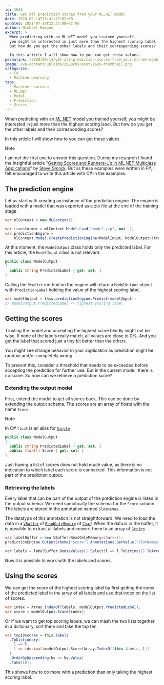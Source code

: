 ```yaml
---
id: 1626
title: Get all prediction scores from your ML.NET model
date: 2020-09-14T15:41:27+02:00
updated: 2021-07-16T22:33:08+02:00
author: Michaël Hompus
excerpt: >
  When predicting with an ML.NET model you trained yourself,
  you might be interested in just more than the highest scoring label.
  But how do you get the other labels and their corresponding scores?

  In this article I will show how to you can get these values.
permalink: /2020/09/14/get-all-prediction-scores-from-your-ml-net-model/
image: /wp-content/uploads/2020/09/post-1626-thumbnail.png
categories:
  - C#
  - Machine Learning
tags:
  - Machine Learning
  - ML.NET
  - Model
  - Prediction
  - Scores
---
```


When predicting with an [ML.NET](https://dotnet.microsoft.com/apps/ai/ml-dotnet) model you trained yourself,
you might be interested in just more than the highest scoring label.
But how do you get the other labels and their corresponding scores?

In this article I will show how to you can get these values.

<!--more-->

> [!NOTE]
> I am not the first one to answer this question.
> During my research I found the insightful article "[Getting Scores and Runners-Up in ML.NET Multiclass Applications](http://engineering.locai.io/getting-scores-and-runners-up-in-ml-net-multi-class-applications/)" by [Steve Smock](http://engineering.locai.io/author/steve/).
> But as these examples were written in F#,
> I felt encouraged to write this article with C# in the examples.

## The prediction engine

Let us start with creating an instance of the prediction engine.
The engine is loaded with a model that was exported as a zip file at the end of the training stage.

```csharp
var mlContext = new MLContext();

var transformer = mlContext.Model.Load("model.zip", out _);
var predictionEngine =
    mlContext.Model.CreatePredictionEngine<ModelInput, ModelOutput>(transformer);
```

At this moment, the `ModelOutput` class holds only the predicted label.
For this article, the `ModelInput` class is not relevant.

```csharp
public class ModelOutput
{
  public string PredictedLabel { get; set; }
}
```

Calling the `Predict` method on the engine will return a `ModelOutput` object with `PredictionLabel` holding the value of the highest scoring label.

```csharp
var modelOutput = this.predictionEngine.Predict(modelInput);
// modelOutput.PredictedLabel <- highest scoring label
```

## Getting the scores

Trusting the model and accepting the highest score blindly might not be wise.
If none of the labels really match, all values are close to 0%.
And you get the label that scored just a tiny bit better than the others.

You might see strange behavior in your application as prediction might be random and/or completely wrong.

To prevent this, consider a threshold that needs to be exceeded before accepting the prediction for further use.
But in the current model, there is no score.
So how can we retrieve a prediction score?

### Extending the output model

First, extend the model to get all scores back.
This can be done by extending the output schema.
The scores are an array of floats with the name `Score`.

> [!NOTE]
> In C# `float` is an alias for [`Single`](https://learn.microsoft.com/dotnet/api/system.single)

```csharp {4}
public class ModelOutput
{
  public string PredictedLabel { get; set; }
  public float[] Score { get; set; }
}
```

Just having a list of scores does not hold much value, as there is no indication to which label each score is connected.
This information is not part of the prediction output.

### Retrieving the labels

Every label that can be part of the output of the prediction engine is listed in the output schema.
We need specifically the schema for the `Score` column. The labels are stored in the annotation named `SlotNames`.

The datatype of this annotation is not straightforward.
We need to load the data in a
[`VBuffer`](https://learn.microsoft.com/dotnet/api/microsoft.ml.data.vbuffer-1) of
[`ReadOnlyMemory`](https://learn.microsoft.com/dotnet/api/system.readonlymemory-1?) of
[`Char`](https://learn.microsoft.com/dotnet/api/system.char)!
When the data is in the buffer, it is possible to extract all labels and convert them to an array of
[`String`](https://learn.microsoft.com/dotnet/api/system.string).

```csharp
var labelBuffer = new VBuffer<ReadOnlyMemory<char>>();
predictionEngine.OutputSchema["Score"].Annotations.GetValue("SlotNames", ref labelBuffer);

var labels = labelBuffer.DenseValues().Select(l => l.ToString()).ToArray();
```

Now it is possible to work with the labels and scores.

## Using the scores

We can get the score of the highest scoring label by first getting the index of the predicted
label in the array of all labels and use that index on the list of scores.

```csharp
var index = Array.IndexOf(labels, modelOutput.PredictedLabel);
var score = modelOutput.Score[index];
```

Or if we want to get top scoring labels,
we can mash the two lists together in a dictionary,
sort them and take the top ten.

```csharp
var top10scores = this.labels
  .ToDictionary(
    l => l,
    l => (decimal)modelOutput.Score[Array.IndexOf(this.labels, l)]
  )
  .OrderByDescending(kv => kv.Value)
  .Take(10);
```

This shows how to do more with a prediction than only taking the highest scoring label.

